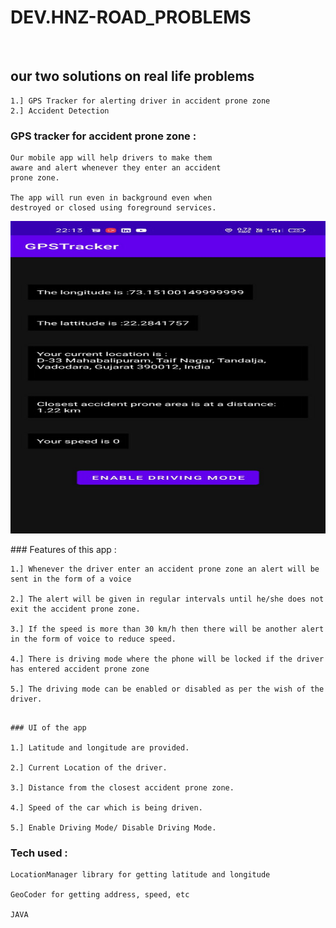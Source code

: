 # DEV.HNZ-ROAD_PROBLEMS

<br>

## our two solutions on real life problems

```
1.] GPS Tracker for alerting driver in accident prone zone
2.] Accident Detection
```

### GPS tracker for accident prone zone :

```
Our mobile app will help drivers to make them
aware and alert whenever they enter an accident
prone zone.

The app will run even in background even when
destroyed or closed using foreground services.

```

<p align="center">
<img width="600" height="500" src="IMG-20220108-WA0083.jpg"/>
</p>
### Features of this app :

```
1.] Whenever the driver enter an accident prone zone an alert will be sent in the form of a voice

2.] The alert will be given in regular intervals until he/she does not exit the accident prone zone.

3.] If the speed is more than 30 km/h then there will be another alert in the form of voice to reduce speed.

4.] There is driving mode where the phone will be locked if the driver has entered accident prone zone

5.] The driving mode can be enabled or disabled as per the wish of the driver.
```

```

### UI of the app

1.] Latitude and longitude are provided.

2.] Current Location of the driver.

3.] Distance from the closest accident prone zone.

4.] Speed of the car which is being driven.

5.] Enable Driving Mode/ Disable Driving Mode.

```

### Tech used :

```
LocationManager library for getting latitude and longitude

GeoCoder for getting address, speed, etc

JAVA

```
